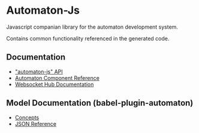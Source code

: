 # Automaton-Js

Javascript companian library for the automaton development system.

Contains common functionality referenced in the generated code.

## Documentation

 * ["automaton-js" API](./docs/api.md)
 * [Automaton Component Reference](./docs/component-reference.md)
 * [Websocket Hub Documentation](./docs/Hub.md)
 
## Model Documentation (babel-plugin-automaton)
 
 * [Concepts](https://github.com/quinscape/babel-plugin-automaton/blob/master/docs/concepts.md)
 * [JSON Reference](https://github.com/quinscape/babel-plugin-automaton/blob/master/docs/reference.md)

 

 
